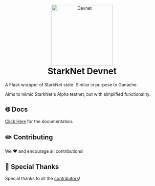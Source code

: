 <!-- logo / title -->
<p align="center" style="margin-bottom: 0px !important">
  <img width="200" src="https://user-images.githubusercontent.com/2848732/193076972-da6fa36e-11f7-4cb3-aa29-673224f8576d.png" alt="Devnet" align="center">
</p>
<h1 align="center" style="margin-top: 0px !important">StarkNet Devnet</h1>

A Flask wrapper of StarkNet state. Similar in purpose to Ganache.

Aims to mimic StarkNet's Alpha testnet, but with simplified functionality.

## 🌐 Docs

[Click Here](https://shard-labs.github.io/starknet-devnet/) for the documentation.

## ✏️ Contributing

We ❤️ and encourage all contributions!

## 🙌 Special Thanks

Special thanks to all the [contributors](https://github.com/Shard-Labs/starknet-devnet/graphs/contributors)!

